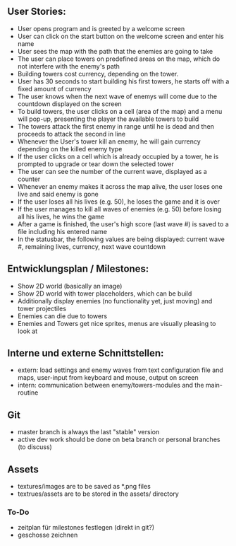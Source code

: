 ## User Stories:

 - User opens program and is greeted by a welcome screen
 - User can click on the start button on the welcome screen and enter his name
 - User sees the map with the path that the enemies are going to take
 - The user can place towers on predefined areas on the map, which do not interfere with the enemy's path
 - Building towers cost currency, depending on the tower.
 - User has 30 seconds to start building his first towers, he starts off with a fixed amount of currency
 - The user knows when the next wave of enemys will come due to the countdown displayed on the screen
 - To build towers, the user clicks on a cell (area of the map) and a menu will pop-up, presenting the player the available towers to build
 - The towers attack the first enemy in range until he is dead and then proceeds to attack the second in line
 - Whenever the User's tower kill an enemy, he will gain currency depending on the killed enemy type
 - If the user clicks on a cell which is already occupied by a tower, he is prompted to upgrade or tear down the selected tower
 - The user can see the number of the current wave, displayed as a counter
 - Whenever an enemy makes it across the map alive, the user loses one live and said enemy is gone
 - If the user loses all his lives (e.g. 50), he loses the game and it is over
 - If the user manages to kill all waves of enemies (e.g. 50) before losing all his lives, he wins the game
 - After a game is finished, the user's high score (last wave #) is saved to a file including his entered name
 - In the statusbar, the following values are being displayed: current wave #, remaining lives, currency, next wave countdown


## Entwicklungsplan / Milestones:

 - Show 2D world (basically an image)
 - Show 2D world with tower placeholders, which can be build
 - Additionally display enemies (no functionality yet, just moving) and tower projectiles
 - Enemies can die due to towers
 - Enemies and Towers get nice sprites, menus are visually pleasing to look at


## Interne und externe Schnittstellen:

 - extern: load settings and enemy waves from text configuration file and maps, user-input from keyboard and mouse, output on screen
 - intern: communication between enemy/towers-modules and the main-routine 


## Git
 - master branch is always the last "stable" version
 - active dev work should be done on beta branch or personal branches (to discuss)


## Assets
 - textures/images are to be saved as *.png files 
 - textrues/assets are to be stored in the assets/ directory

### To-Do 
 - zeitplan für milestones festlegen (direkt in git?)
 - geschosse zeichnen
